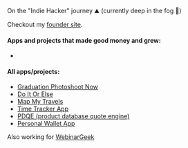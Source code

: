 On the "Indie Hacker" journey ⛰️ (currently deep in the fog 🌁)

Checkout my [founder site](https://ticekralt.com).

#### Apps and projects that made good money and grew:
- 

#### All apps/projects:
- [Graduation Photoshoot Now](https://graduationphotoshootnow.com)
- [Do It Or Else](https://doitorelse.net)
- [Map My Travels](https://mapmytravels.app)
- [Time Tracker App](https://time-tracker-app-tice.netlify.app/)
- [PDQE (product database quote engine)](https://pdqe.vercel.app/)
- [Personal Wallet App](https://personalwallet.app)

Also working for [WebinarGeek](https://webinargeek.com)
